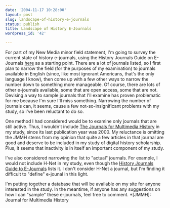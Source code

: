 ```yaml
---
date: '2004-11-17 10:28:00'
layout: post
slug: landscape-of-history-e-journals
status: publish
title: Landscape of History E-Journals
wordpress_id: '42'

---
```


For part of my New Media minor field statement, I'm going to survey the current state of history e-journals, using the History Journals Guide on E-Journals [here](http://www.history-journals.de/journals/hjg-ejournals.html) as a starting point. There are a lot of journals listed, so I first plan to narrow the field (for the purposes of my examination) to journals available in English (since, like most ignorant Americans, that's the only language I know), then come up with a few other ways to narrow the number down to something more manageable. Of course, there are lots of other e-journals available, some that are open access, some that are not. Devising a way to sample journals that I'll examine has proven problematic for me because I'm sure I'll miss something. Narrowing the number of journals can, it seems, cause a few not-so-insignificant problems with my study, so I've been reluctant to do so. 




One method I had considered would be to examine only journals that are still active. Thus, I wouldn't include [The Journals for Multimedia History](http://www.albany.edu/jmmh/) in my study, since its last publication year was 2000. My reluctance is omitting the JMMH stems from my opinion that quite a few articles in that journal are good and deserve to be included in my study of digital history scholarship. Plus, it seems that inactivity is in itself an important component of my study.




I've also considered narrowing the list to "actual" journals. For example, I would not include H-Net in my study, even though the [History Journals Guide to E-Journals](http://www.history-journals.de/journals/hjg-ejournals.html) lists it. I don't consider H-Net a journal, but I'm finding it difficult to "define" e-jounal in this light.




I'm putting together a database that will be available on my site for anyone interested in the study. In the meantime, if anyone has any suggestions on how I can "sample" these e-journals, feel free to comment.
  *[JMMH]: Journal for Multimedia History

